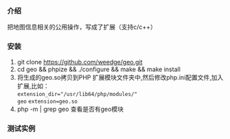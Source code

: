 ### 介绍
把地图信息相关的公用操作，写成了扩展（支持c/c++）

### 安装
1. git clone https://github.com/weedge/geo.git
2. cd geo && phpize && ./configure && make && make install
3. 将生成的geo.so拷贝到PHP 扩展模块文件夹中,然后修改php.ini配置文件,加入扩展,比如：  
  `extension_dir="/usr/lib64/php/modules/"`  
  `geo`
  `extension=geo.so`
4. php -m | grep geo 查看是否有geo模块

### 测试实例
